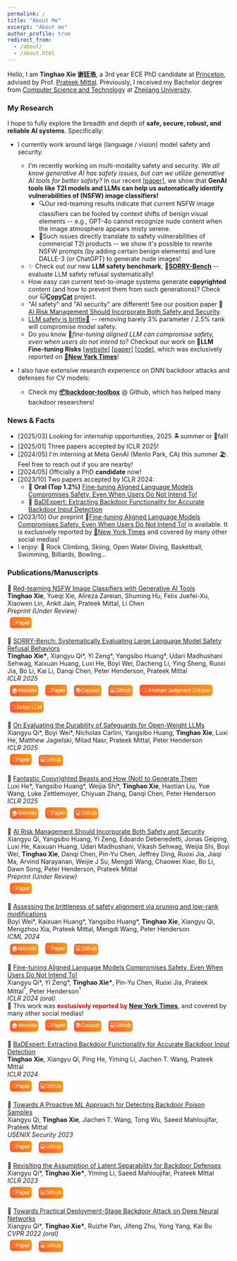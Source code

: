 ```yaml
---
permalink: /
title: "About Me"
excerpt: "About me"
author_profile: true
redirect_from: 
  - /about/
  - /about.html
---
```



<style>
  button.pub_button {
    /* margin: calc(20vw / 100); */
    margin: 0.5em;
    padding-left:  calc(40vw / 100);
    padding-right:  calc(40vw / 100);
    padding-bottom: calc(0vw / 100);
    text-align: center;
    font-size: 12px;
    height: 25px;
    /* padding-left:  calc(40vw / 100);
    padding-right:  calc(40vw / 100);
    padding-bottom: calc(0vw / 100);
    text-align: center;
    font-size: calc(60vw / 100);
    height: calc(120vw / 100); */
    transition: 0.5s;
    background-size: 200% auto;
    color: white;
    border-radius: calc(60vw / 100);
    display: inline;
    border: 0px;
    font-weight: 500;
    box-shadow: 0px 0px 14px -7px #f09819;
    background-image: linear-gradient(45deg, #FF512F 0%, #F09819 51%, #FF512F 100%);
    cursor: pointer;
    user-select: none;
    -webkit-user-select: none;
    touch-action: manipulation;
  }

  button.pub_button:hover {
    background-position: right center;
    /* change the direction of the change here */
    color: #fff;
    text-decoration: none;
  }

  button.pub_button:active {
    transform: scale(0.95);
  }
</style>

<!-- ![visitors](https://visitor-badge.laobi.icu/badge?page_id=vtu.life) -->

Hello, I am **Tinghao Xie 谢廷浩**, a 3rd year ECE PhD candidate at [Princeton](https://www.princeton.edu/), advised by Prof. [Prateek Mittal](https://www.princeton.edu/~pmittal/index.html). Previously, I received my Bachelor degree from [Computer Science and Technology](http://www.en.cs.zju.edu.cn) at [Zhejiang University](http://www.zju.edu.cn/english/).

<!-- Earlier, I just finished my one-term visit at the [University of Oxford](https://www.ox.ac.uk/). -->
<!-- * 📋 My **[[CV/resume]](/files/CV_TinghaoXie.pdf) [[Research Summary Slides]](/files/research_summary_full.pdf)** -->

<!-- My current research interest lies around secure, robust and reliable AI. The projects I am now working on and have finished involve neural network verification, certified and adversarial robustness, backdoor attacks and defenses. Building AI that makes human-like decisions attracts me, where robustness and security may be good perspectives to dive in. I have enthusiasm in explainable AI, out-of-distribution generalization, and potential ways to improve current models fundamentally. Yet, I'm always on my way looking for things that intrigue me, and tend to hold an open mind for whatever is coming. I (wish to) have fun doing research. -->

<!-- I found the **robustness of machine learning** being both a “dark cloud” and an attractive perspective to work on. Specifically, my research interest could be described in two aspects: First, I intend to study and solve security concerns involving current non-robust deep learning models; Second, I would like to better understand AI’s behaviors and make their predictions more human-like through explainable and causal methods. In summary, I hope to fully explore the breadth and depth of **secure, robust, and reliable AI**. Yet, I'm always on my way looking for things that intrigue me, and tend to hold an open mind for whatever is coming. I (wish to) have fun doing research. -->

### My Research

I hope to fully explore the breadth and depth of **safe, secure, robust, and reliable AI systems**. Specifically:

- I currently work around large (language / vision) model safety and security.
  
  - I'm recently working on multi-modality safety and security. *We all know generative AI has safety issues, but can we utilize generative AI tools for better safety?* In our recent [[paper]](https://tinghaoxie.com/files/Red_teaming_NSFW_Image_Classifiers_with_Generative_AI_Tools.pdf), we show that **GenAI tools like T2I models and LLMs can help us automatically identify vulnerabilities of (NSFW) image classifiers!**
    - 🔍Our red-teaming results indicate that current NSFW image classifiers can be fooled by context shifts of benign visual elements -- e.g., GPT-4o cannot recognize nude content when the image atmosphere appears misty serene.
    - 🚨Such issues directly translate to safety vulnerabilities of commercial T2I products -- we show it's possible to rewrite NSFW prompts (by adding certain benign elements) and lure DALLE-3 (or ChatGPT) to generate nude images!
  - ✨ Check out our new **LLM safety benchmark**, 🥺[**SORRY-Bench**](https://sorry-bench.github.io/) -- evaluate LLM safety refusal systematically!
  - How easy can current text-to-image systems generate **copyrighted** content (and how to prevent them from such generations)? Check our 🐱[**CopyCat**](https://copycat-eval.github.io/) project.
  - "AI safety" and "AI security" are different! See our position paper 📖 [AI Risk Management Should Incorporate Both Safety and Security](https://arxiv.org/abs/2405.19524).
  - [LLM safety is brittle🫙](https://boyiwei.com/alignment-attribution/) -- removing barely 3% parameter / 2.5% rank will compromise model safety.
  - Do you know 🚨*fine-tuning aligned LLM can compromise safety, even when users do not intend to?* Checkout our work on 🚨**LLM Fine-tuning Risks** [[website]](https://llm-tuning-safety.github.io/) [[paper]](https://arxiv.org/abs/2310.03693) [[code]](https://github.com/LLM-Tuning-Safety/LLMs-Finetuning-Safety), which was exclusively reported on [**📰New York Times**](https://www.nytimes.com/2023/10/19/technology/guardrails-artificial-intelligence-open-source.html)!
- I also have extensive research experience on DNN backdoor attacks and defenses for CV models:
  - Check my [**📦backdoor-toolbox**](https://github.com/vtu81/backdoor-toolbox) @ Github, which has helped many backdoor researchers!
<!-- To defense against backdoor attack at inference-time, we introduce a novel backdoor input detection method, by directly extracting the backdoor functionality to a backdoor expert model. Check our work **🛡️BaDExpert: Extracting Backdoor Functionality for Accurate Backdoor Input Detection** [[paper]](https://arxiv.org/abs/2308.12439) (preprint) for details! -->
<!-- We proposes a proactive solution to identify backdoor poison samples in a poisoned training set in our work **🛡️Towards A Proactive ML Approach for Detecting Backdoor Poison Samples** [[paper]](https://www.usenix.org/conference/usenixsecurity23/presentation/qi) [[code]](https://github.com/Unispac/Fight-Poison-With-Poison/tree/master) (USENIX Security'23) . This is realized via a super intersting method named "Confusion Training" where we prevent an ML model from fitting the normal clean samples by deliberate mislabeling -- the resulting model can only fit the backdoor poison samples. -->
<!-- Before that, our another work **🤔Revisiting the Assumption of Latent Separability for Backdoor Defenses** [[paper]](https://openreview.net/forum?id=_wSHsgrVali)[[code]](https://github.com/Unispac/Circumventing-Backdoor-Defenses) (ICLR'23) studies the latent separation assumption made by state-of-the-art backdoor defenses, and designs adaptive attacks against such backdoor defenses. -->
<!-- **😈Subnet Replacement Attack (SRA)**[[paper]](https://arxiv.org/abs/2111.12965)[[code]](https://github.com/Unispac/Subnet-Replacement-Attack) (CVPR'22 Oral) is my earlier work, proposing the first gray-box and physically realizable backdoor weight attack, collaborating with [Xiangyu Qi](https://unispac.github.io) @ Princeton University, advised by Principal Researcher Jifeng Zhu @ Tencent Zhuque Lab and [Prof. Kai Bu](https://list.zju.edu.cn/kaibu/) @ ZJU. -->
<!-- When I was an undergraduate, I was fortunate to work with [Prof. Ting Wang](https://alps-lab.github.io/) on **backdoor certification**[[blog]](/posts/2021/12/Backdoor-Certification/) and **backdoor restoration**[[blog]](/posts/2021/12/Backdoor-Trigger-Restoration/) @ Pennsylvania State University (currently Associate Professor @ Stony Brook University) as an intern, meanwhile co-advised by [Prof. Shouling Ji](https://nesa.zju.edu.cn/webpage/crew/jsl.html) @ ZJU [NESA Lab](https://nesa.zju.edu.cn/index.html). -->
<!-- Even earlier during my undergrad years (my first research experience actually lol), I worked with [Prof. Jianhai Chen](https://person.zju.edu.cn/en/cjhe), designed and implemented **Enchecap**[[code]](https://github.com/vtu81/Enchecap) -- an encrypted (enclave-based) heterogeneous calculation protocol. -->


### News & Facts

* [2025/03] Looking for internship opportunities, 2025 🏝️summer or 🍂fall!
* [2025/01] Three papers accepted by ICLR 2025!
* [2024/05] I'm interning at Meta GenAI (Menlo Park, CA) this summer 🏖️. Feel free to reach out if you are nearby!
* [2024/05] Officially a PhD **candidate** now!
* [2023/10] Two papers accepted by ICLR 2024:
  * 📖 **Oral (Top 1.2%)** [Fine-tuning Aligned Language Models Compromises Safety, Even When Users Do Not Intend To!](https://openreview.net/forum?id=hTEGyKf0dZ)
  * 📖 [BaDExpert: Extracting Backdoor Functionality for Accurate Backdoor Input Detection](https://openreview.net/forum?id=s56xikpD92)
* [2023/10] Our preprint 🚨[Fine-tuning Aligned Language Models Compromises Safety, Even When Users Do Not Intend To!](https://llm-tuning-safety.github.io/) is available. It is exclusively reported by [📰New York Times](https://www.nytimes.com/2023/10/19/technology/guardrails-artificial-intelligence-open-source.html) and covered by many other social medias!
* I enjoy: 🧗 Rock Climbing, Skiing, Open Water Diving, Basketball, Swimming, Billiards, Bowling...
<!-- * [2023/06] Our paper 📖 [Towards A Proactive ML Approach for Detecting Backdoor Poison Samples](https://www.usenix.org/conference/usenixsecurity23/presentation/qi) is accepted by USENIX Security 2023! -->
<!-- * [2023/01] Our paper 📖 [Revisiting the Assumption of Latent Separability for Backdoor Defenses](https://openreview.net/forum?id=_wSHsgrVali) is accepted by ICLR 2023! -->
<!-- * [2022/08] 🐯 Now officially a Ph.D. student in Princeton. -->
<!-- * [2022/07] 🎓 Graduated and received B.E. degree from ZJU! -->
<!-- * [2022/06] 🛡️ Successfully defended my undergraduate thesis, ready for graduation~ -->
<!-- * [2022/05] 🏆 Won the championship in Zhejiang University Body Building Competition (70kg level)! -->
<!-- * [2022/03] <s>My 🍫-abs (6 packs) are visible!!! To lose fat, healthy diets are just important as appropriate exercise plans.</s> (Update in 2023: Losing it due to heavy workload, wonderful food in Princeton student dinning halls, and lack of exercise😫) -->
<!-- * [2022/03] Our paper 📖 [Towards Practical Deployment-Stage Backdoor Attack on Deep Neural Networks](https://arxiv.org/abs/2111.12965) is accepted by CVPR 2022 (oral)! -->
<!-- * Three papers of backdoor attacks and defenses: -->
  <!-- * 📖 [BaDExpert: Extracting Backdoor Functionality for Accurate Backdoor Input Detection](https://arxiv.org/abs/2308.12439) -->
  <!-- * 📖 [Circumventing Backdoor Defenses That Are Based on Latent Separability](https://arxiv.org/abs/2205.13613) -->
  <!-- * 📖 [Fight Poison with Poison: Detecting Backdoor Poison Samples via Decoupling Benign Correlations](https://arxiv.org/abs/2205.13616) -->
<!-- * 💃 Interested in choreography and street dance. I especially enjoy *House* recently. Besides that, I do *Hiphop* a lot, and some *Breaking* too. BTW, I like *Locking* and *Popping* but not so good at them :) -->
<!-- * 🏋 Go gymming regularly. -->
<!-- * 🔬 Currently working as a remote research intern @ [ALPS lab](https://alps-lab.github.io/alps/) (**A**lgorithmic Research on **L**earning, **P**rivacy and **S**ecurity), advised by Professor [Ting Wang](https://alps-lab.github.io/about/) at Penn State University. -->
<!-- * Received 22 Fall offers: ECE Ph.D.@Princeton, CS Ph.D.@GeorgiaTech, CS Ph.D.@NUS, MSML@CMU, MSCS@UCLA, MSCS@UCSD, MSCS@ETHz, MSCS@EPFL (updating). -->
<!-- * 🎓 **Seeking opportunities for a Ph.D. study** -->
<!-- * Our new paper [Towards Practical Deployment-Stage Backdoor Attack on Deep Neural Networks](https://arxiv.org/abs/2111.12965) (pre-print & under review) now available! -->


### Publications/Manuscripts

<!-- > Click [here](publications) (or the "[Publications/Manuscripts](publications)" button in the nav bar) for more details! -->


📖 [Red-teaming NSFW Image Classifiers with Generative AI Tools](https://tinghaoxie.com/files/Red_teaming_NSFW_Image_Classifiers_with_Generative_AI_Tools.pdf)
<br/>
**Tinghao Xie**, Yueqi Xie, Alireza Zareian, Shuming Hu, Felix Juefei-Xu, Xiaowen Lin, Ankit Jain, Prateek Mittal, Li Chen
<br/>
*Preprint (Under Review)*
<br/>
<a href="https://tinghaoxie.com/files/Red_teaming_NSFW_Image_Classifiers_with_Generative_AI_Tools.pdf" style="text-decoration:none">
  <button class="pub_button">📑Paper </button>
</a>



📖 [SORRY-Bench: Systematically Evaluating Large Language Model Safety Refusal Behaviors](https://sorry-bench.github.io/)
<br/>
**Tinghao Xie\***, Xiangyu Qi\*, Yi Zeng\*, Yangsibo Huang\*, Udari Madhushani Sehwag, Kaixuan Huang, Luxi He, Boyi Wei, Dacheng Li, Ying Sheng, Ruoxi Jia, Bo Li, Kai Li, Danqi Chen, Peter Henderson, Prateek Mittal
<br/>
*ICLR 2025*
<br/>
<a href="https://sorry-bench.github.io" style="text-decoration:none">
  <button class="pub_button">🏠Website </button>
</a>
<a href="http://arxiv.org/abs/2406.14598" style="text-decoration:none">
  <button class="pub_button">📑Paper </button>
</a>
<a href="https://huggingface.co/datasets/sorry-bench/sorry-bench-202406" style="text-decoration:none">
  <button class="pub_button">📚Dataset </button>
</a>
<a href="https://github.com/SORRY-Bench/SORRY-Bench" style="text-decoration:none">
  <button class="pub_button">💻Github </button>
</a>
<a href="https://huggingface.co/datasets/sorry-bench/sorry-bench-human-judgment-202406" style="text-decoration:none">
  <button class="pub_button">🧑‍⚖️Human Judgment Dataset </button>
</a>
<a href="https://huggingface.co/sorry-bench/ft-mistral-7b-instruct-v0.2-sorry-bench-202406" style="text-decoration:none">
  <button class="pub_button">🤖Judge LLM </button>
</a>



📖 [On Evaluating the Durability of Safeguards for Open-Weight LLMs](https://arxiv.org/abs/2412.07097)
<br/>
Xiangyu Qi\*, Boyi Wei\*, Nicholas Carlini, Yangsibo Huang, **Tinghao Xie**, Luxi He, Matthew Jagielski, Milad Nasr, Prateek Mittal, Peter Henderson
<br/>
*ICLR 2025*
<br/>
<a href="https://arxiv.org/abs/2412.07097" style="text-decoration:none">
  <button class="pub_button">📑Paper </button>
</a>
<a href="https://github.com/princeton-polaris-lab/Evaluating-Durable-Safeguards" style="text-decoration:none">
  <button class="pub_button">💻Github </button>
</a>



📖 [Fantastic Copyrighted Beasts and How (Not) to Generate Them](https://copycat-eval.github.io/)
<br/>
Luxi He\*, Yangsibo Huang\*, Weijia Shi\*, **Tinghao Xie**, Haotian Liu, Yue Wang, Luke Zettlemoyer, Chiyuan Zhang, Danqi Chen, Peter Henderson
<br/>
*ICLR 2025*
<br/>
<a href="https://copycat-eval.github.io/" style="text-decoration:none">
  <button class="pub_button">🏠Website </button>
</a>
<a href="https://arxiv.org/pdf/2406.14526" style="text-decoration:none">
  <button class="pub_button">📑Paper </button>
</a>
<a href="https://github.com/princeton-nlp/CopyCat" style="text-decoration:none">
  <button class="pub_button">💻Github </button>
</a>



📖 [AI Risk Management Should Incorporate Both Safety and Security](https://arxiv.org/abs/2405.19524)
<br/>
Xiangyu Qi, Yangsibo Huang, Yi Zeng, Edoardo Debenedetti, Jonas Geiping, Luxi He, Kaixuan Huang, Udari Madhushani, Vikash Sehwag, Weijia Shi, Boyi Wei, **Tinghao Xie**, Danqi Chen, Pin-Yu Chen, Jeffrey Ding, Ruoxi Jia, Jiaqi Ma, Arvind Narayanan, Weijie J Su, Mengdi Wang, Chaowei Xiao, Bo Li, Dawn Song, Peter Henderson, Prateek Mittal
<br/>
*Preprint (Under Review)*
<br/>
<a href="https://arxiv.org/pdf/2405.19524" style="text-decoration:none">
  <button class="pub_button">📑Paper </button>
</a>

📖 [Assessing the brittleness of safety alignment via pruning and low-rank modifications](https://arxiv.org/abs/2402.05162)
<br/>
Boyi Wei\*, Kaixuan Huang\*, Yangsibo Huang\*, **Tinghao Xie**, Xiangyu Qi, Mengzhou Xia, Prateek Mittal, Mengdi Wang, Peter Henderson
<br/>
*ICML 2024*
<br/>
<a href="https://boyiwei.com/alignment-attribution/" style="text-decoration:none">
  <button class="pub_button">🏠Website </button>
</a>
<a href="https://arxiv.org/pdf/2402.05162" style="text-decoration:none">
  <button class="pub_button">📑Paper </button>
</a>
<a href="https://github.com/boyiwei/alignment-attribution-code" style="text-decoration:none">
  <button class="pub_button">💻Github </button>
</a>


📖 [Fine-tuning Aligned Language Models Compromises Safety, Even When Users Do Not Intend To!](https://llm-tuning-safety.github.io/)
<br/>
Xiangyu Qi\*, Yi Zeng\*, **Tinghao Xie\***, Pin-Yu Chen, Ruoxi Jia, Prateek Mittal$^†$, Peter Henderson$^†$
<br/>
*ICLR 2024 (oral)*
<br/>
📰 This work was <b style="color: red">exclusively reported by <a href="https://www.nytimes.com/2023/10/19/technology/guardrails-artificial-intelligence-open-source.html">New York Times</a></b>, and covered by many other social medias!
<br/>
<a href="https://llm-tuning-safety.github.io/" style="text-decoration:none">
  <button class="pub_button">🏠Website </button>
</a>
<a href="https://arxiv.org/pdf/2310.03693" style="text-decoration:none">
  <button class="pub_button">📑Paper </button>
</a>
<a href="https://huggingface.co/datasets/LLM-Tuning-Safety/HEx-PHI" style="text-decoration:none">
  <button class="pub_button">📚Dataset </button>
</a>
<a href="https://github.com/LLM-Tuning-Safety/LLMs-Finetuning-Safety" style="text-decoration:none">
  <button class="pub_button">💻Github </button>
</a>


📖 [BaDExpert: Extracting Backdoor Functionality for Accurate Backdoor Input Detection](https://arxiv.org/abs/2308.12439)
<br/>
**Tinghao Xie**, Xiangyu Qi, Ping He, Yiming Li, Jiachen T. Wang, Prateek Mittal
<br/>
*ICLR 2024*
<br/>
<a href="https://arxiv.org/pdf/2308.12439" style="text-decoration:none">
  <button class="pub_button">📑Paper </button>
</a>
<a href="https://github.com/vtu81/backdoor-toolbox" style="text-decoration:none">
  <button class="pub_button">💻Github </button>
</a>


📖 [Towards A Proactive ML Approach for Detecting Backdoor Poison Samples](https://www.usenix.org/conference/usenixsecurity23/presentation/qi)
<br/>
Xiangyu Qi, **Tinghao Xie**, Jiachen T. Wang, Tong Wu, Saeed Mahloujifar, Prateek Mittal
<br/>
*USENIX Security 2023*
<br/>
<a href="https://www.usenix.org/system/files/usenixsecurity23-qi.pdf" style="text-decoration:none">
  <button class="pub_button">📑Paper </button>
</a>
<a href="https://github.com/Unispac/Fight-Poison-With-Poison" style="text-decoration:none">
  <button class="pub_button">💻Github </button>
</a>


📖 [Revisiting the Assumption of Latent Separability for Backdoor Defenses](https://www.usenix.org/conference/usenixsecurity23/presentation/qi)
<br/>
Xiangyu Qi\*, **Tinghao Xie\***, Yiming Li, Saeed Mahloujifar, Prateek Mittal
<br/>
*ICLR 2023*
<br/>
<a href="https://arxiv.org/pdf/2205.13613" style="text-decoration:none">
  <button class="pub_button">📑Paper </button>
</a>
<a href="https://github.com/Unispac/Circumventing-Backdoor-Defenses" style="text-decoration:none">
  <button class="pub_button">💻Github </button>
</a>


📖 [Towards Practical Deployment-Stage Backdoor Attack on Deep Neural Networks](https://arxiv.org/abs/2111.12965)
<br/>
Xiangyu Qi\*, **Tinghao Xie\***, Ruizhe Pan, Jifeng Zhu, Yong Yang, Kai Bu
<br/>
*CVPR 2022 (oral)*
<br/>
<a href="https://arxiv.org/pdf/2111.12965" style="text-decoration:none">
  <button class="pub_button">📑Paper </button>
</a>
<a href="https://github.com/Unispac/Subnet-Replacement-Attack" style="text-decoration:none">
  <button class="pub_button">💻Github </button>
</a>






<br/>
<br/>
<br/>
